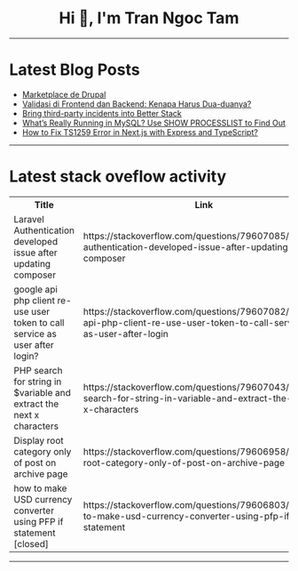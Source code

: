 <h1 align="center">Hi 👋, I'm Tran Ngoc Tam</h1>

---

# Latest Blog Posts 
<!-- BLOG-POST-LIST:START -->
- [Marketplace de Drupal](https://dev.to/oskar_calvo_1615a9b3b293f/marketplace-de-drupal-22ac)
- [Validasi di Frontend dan Backend: Kenapa Harus Dua-duanya?](https://dev.to/thecrudify/validasi-di-frontend-dan-backend-kenapa-harus-dua-duanya-2f05)
- [Bring third-party incidents into Better Stack](https://dev.to/isdown/bring-third-party-incidents-into-better-stack-54oa)
- [What’s Really Running in MySQL? Use SHOW PROCESSLIST to Find Out](https://dev.to/drupaladmin/whats-really-running-in-mysql-use-show-processlist-to-find-out-2f7l)
- [How to Fix TS1259 Error in Next.js with Express and TypeScript?](https://dev.to/generatecodedev/how-to-fix-ts1259-error-in-nextjs-with-express-and-typescript-49bc)
<!-- BLOG-POST-LIST:END -->

---

# Latest stack oveflow activity
<table>
  <tr><th>Title</th><th>Link</th></tr>
  <!-- STACKOVERFLOW:START --><tr><td>Laravel Authentication developed issue after updating composer</td><td>https://stackoverflow.com/questions/79607085/laravel-authentication-developed-issue-after-updating-composer</td></tr><tr><td>google api php client re-use user token to call service as user after login?</td><td>https://stackoverflow.com/questions/79607082/google-api-php-client-re-use-user-token-to-call-service-as-user-after-login</td></tr><tr><td>PHP search for string in $variable and extract the next x characters</td><td>https://stackoverflow.com/questions/79607043/php-search-for-string-in-variable-and-extract-the-next-x-characters</td></tr><tr><td>Display root category only of post on archive page</td><td>https://stackoverflow.com/questions/79606958/display-root-category-only-of-post-on-archive-page</td></tr><tr><td>how to make USD currency converter using PFP if statement [closed]</td><td>https://stackoverflow.com/questions/79606803/how-to-make-usd-currency-converter-using-pfp-if-statement</td></tr><!-- STACKOVERFLOW:END -->
</table>

---


